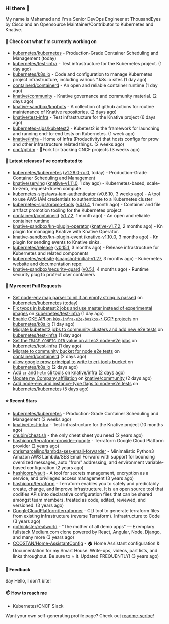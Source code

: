### Hi there 👋

My name is Mahamed and I'm a Senior DevOps Engineer at ThousandEyes by Cisco and an Opensource Maintainer/Contributor to Kubernetes and Knative.

#### 👷 Check out what I'm currently working on

- [kubernetes/kubernetes](https://github.com/kubernetes/kubernetes) - Production-Grade Container Scheduling and Management (today)
- [kubernetes/test-infra](https://github.com/kubernetes/test-infra) - Test infrastructure for the Kubernetes project. (1 day ago)
- [kubernetes/k8s.io](https://github.com/kubernetes/k8s.io) - Code and configuration to manage Kubernetes project infrastructure, including various *.k8s.io sites (1 day ago)
- [containerd/containerd](https://github.com/containerd/containerd) - An open and reliable container runtime (1 day ago)
- [knative/community](https://github.com/knative/community) - Knative governance and community material. (2 days ago)
- [knative-sandbox/knobots](https://github.com/knative-sandbox/knobots) - A collection of github actions for routine maintenance of Knative repositories. (2 days ago)
- [knative/test-infra](https://github.com/knative/test-infra) - Test infrastructure for the Knative project (6 days ago)
- [kubernetes-sigs/kubetest2](https://github.com/kubernetes-sigs/kubetest2) - Kubetest2 is the framework for launching and running end-to-end tests on Kubernetes. (1 week ago)
- [knative/infra](https://github.com/knative/infra) - Home of Infra (Productivity) that hosts configs for prow and other infrastructure related things. (2 weeks ago)
- [cncf/gitdm](https://github.com/cncf/gitdm) - 📜Fork for tracking CNCF projects (3 weeks ago)

#### 🔭 Latest releases I've contributed to

- [kubernetes/kubernetes](https://github.com/kubernetes/kubernetes) ([v1.28.0-rc.0](https://github.com/kubernetes/kubernetes/releases/tag/v1.28.0-rc.0), today) - Production-Grade Container Scheduling and Management
- [knative/serving](https://github.com/knative/serving) ([knative-v1.11.0](https://github.com/knative/serving/releases/tag/knative-v1.11.0), 1 day ago) - Kubernetes-based, scale-to-zero, request-driven compute
- [kubernetes-sigs/aws-iam-authenticator](https://github.com/kubernetes-sigs/aws-iam-authenticator) ([v0.6.10](https://github.com/kubernetes-sigs/aws-iam-authenticator/releases/tag/v0.6.10), 3 weeks ago) - A tool to use AWS IAM credentials to authenticate to a Kubernetes cluster
- [kubernetes-sigs/promo-tools](https://github.com/kubernetes-sigs/promo-tools) ([v4.0.4](https://github.com/kubernetes-sigs/promo-tools/releases/tag/v4.0.4), 1 month ago) - Container and file artifact promotion tooling for the Kubernetes project
- [containerd/containerd](https://github.com/containerd/containerd) ([v1.7.2](https://github.com/containerd/containerd/releases/tag/v1.7.2), 1 month ago) - An open and reliable container runtime
- [knative-sandbox/kn-plugin-operator](https://github.com/knative-sandbox/kn-plugin-operator) ([knative-v1.7.2](https://github.com/knative-sandbox/kn-plugin-operator/releases/tag/knative-v1.7.2), 2 months ago) - Kn plugin for managing Knative with Knative Operator.
- [knative-sandbox/kn-plugin-event](https://github.com/knative-sandbox/kn-plugin-event) ([knative-v1.10.0](https://github.com/knative-sandbox/kn-plugin-event/releases/tag/knative-v1.10.0), 3 months ago) - Kn plugin for sending events to Knative sinks.
- [kubernetes/release](https://github.com/kubernetes/release) ([v0.15.1](https://github.com/kubernetes/release/releases/tag/v0.15.1), 3 months ago) - Release infrastructure for Kubernetes and related components
- [kubernetes/website](https://github.com/kubernetes/website) ([snapshot-initial-v1.27](https://github.com/kubernetes/website/releases/tag/snapshot-initial-v1.27), 3 months ago) - Kubernetes website and documentation repo: 
- [knative-sandbox/security-guard](https://github.com/knative-sandbox/security-guard) ([v0.5.1](https://github.com/knative-sandbox/security-guard/releases/tag/v0.5.1), 4 months ago) - Runtime security plug to protect user containers

#### 🔨 My recent Pull Requests

- [Set node-env map parser to nil if an empty string is passed](https://github.com/kubernetes/kubernetes/pull/119587) on [kubernetes/kubernetes](https://github.com/kubernetes/kubernetes) (today)
- [Fix typos in kubetest2 jobs and use master instead of experimental images](https://github.com/kubernetes/test-infra/pull/30197) on [kubernetes/test-infra](https://github.com/kubernetes/test-infra) (1 day ago)
- [Enable GKE API on `k8s-infra-e2e-boskos-*` GCP projects](https://github.com/kubernetes/k8s.io/pull/5628) on [kubernetes/k8s.io](https://github.com/kubernetes/k8s.io) (1 day ago)
- [Migrate kubetest2 jobs to community clusters and add new e2e tests](https://github.com/kubernetes/test-infra/pull/30195) on [kubernetes/test-infra](https://github.com/kubernetes/test-infra) (1 day ago)
- [Set the `IMAGE_CONFIG_DIR` value on all ec2 node-e2e jobs](https://github.com/kubernetes/test-infra/pull/30193) on [kubernetes/test-infra](https://github.com/kubernetes/test-infra) (1 day ago)
- [Migrate to community bucket for node e2e tests](https://github.com/containerd/containerd/pull/8862) on [containerd/containerd](https://github.com/containerd/containerd) (2 days ago)
- [allow google prow principal to write to cri-tools bucket](https://github.com/kubernetes/k8s.io/pull/5610) on [kubernetes/k8s.io](https://github.com/kubernetes/k8s.io) (2 days ago)
- [Add `cr` and `helm` cli tools](https://github.com/knative/infra/pull/138) on [knative/infra](https://github.com/knative/infra) (2 days ago)
- [Update my Company affiliation](https://github.com/knative/community/pull/1404) on [knative/community](https://github.com/knative/community) (2 days ago)
- [Add node-env and instance-type flags to node-e2e tests](https://github.com/kubernetes/kubernetes/pull/119513) on [kubernetes/kubernetes](https://github.com/kubernetes/kubernetes) (5 days ago)

#### ⭐ Recent Stars

- [kubernetes/kubernetes](https://github.com/kubernetes/kubernetes) - Production-Grade Container Scheduling and Management (3 weeks ago)
- [knative/test-infra](https://github.com/knative/test-infra) - Test infrastructure for the Knative project (10 months ago)
- [chubin/cheat.sh](https://github.com/chubin/cheat.sh) - the only cheat sheet you need (2 years ago)
- [hashicorp/terraform-provider-google](https://github.com/hashicorp/terraform-provider-google) - Terraform Google Cloud Platform provider (2 years ago)
- [chrismarcellino/lambda-ses-email-forwarder](https://github.com/chrismarcellino/lambda-ses-email-forwarder) - Minimalistic Python3 Amazon AWS Lambda/SES Email Forward with support for bouncing oversized messages, auto &#34;from&#34; addressing, and environment variable-based configuration (2 years ago)
- [hashicorp/vault](https://github.com/hashicorp/vault) - A tool for secrets management, encryption as a service, and privileged access management (3 years ago)
- [hashicorp/terraform](https://github.com/hashicorp/terraform) - Terraform enables you to safely and predictably create, change, and improve infrastructure. It is an open source tool that codifies APIs into declarative configuration files that can be shared amongst team members, treated as code, edited, reviewed, and versioned. (3 years ago)
- [GoogleCloudPlatform/terraformer](https://github.com/GoogleCloudPlatform/terraformer) - CLI tool to generate terraform files from existing infrastructure (reverse Terraform). Infrastructure to Code (3 years ago)
- [gothinkster/realworld](https://github.com/gothinkster/realworld) - &#34;The mother of all demo apps&#34; — Exemplary fullstack Medium.com clone powered by React, Angular, Node, Django, and many more (3 years ago)
- [CCOSTAN/Home-AssistantConfig](https://github.com/CCOSTAN/Home-AssistantConfig) - :house: Home Assistant configuration &amp; Documentation for my Smart House.  Write-ups, videos, part lists, and links throughout. Be sure to :star: it. Updated FREQUENTLY! (3 years ago)

#### 💬 Feedback

Say Hello, I don't bite!

#### 📫 How to reach me

- Kubernetes/CNCF Slack

Want your own self-generating profile page? Check out [readme-scribe](https://github.com/muesli/readme-scribe)!


